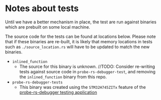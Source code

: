# Notes about tests

Until we have a better mechanism in place, the test are run against binaries which are prebuilt on some local machine.

The source code for the tests can be found at locations below. Please note that if these binaries are re-built, it is likely that memory locations in tests such as `./source_location.rs` will have to be updated to match the new binaries.
- `inlined_function` 
  - The source for this binary is unknown. //TODO: Consider re-writing tests against source code in `probe-rs-debugger-test`, and removing the `inlined_function` binary from this repo.
- `probe-rs-debugger-tests`
  - This binary was created using the `STM32H745ZITx` feature of the [probe-rs-debugger testing application](https://github.com/probe-rs/probe-rs-debugger-test)
  
